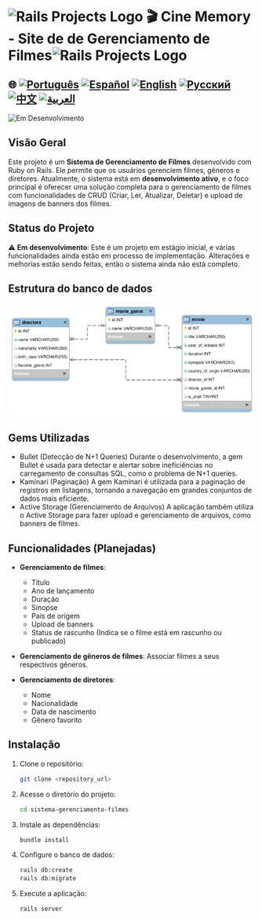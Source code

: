 # <img src="https://encrypted-tbn0.gstatic.com/images?q=tbn:ANd9GcSTWNyzRvZuphTsoQwk0FKqdTWHQEG50IIDgA&s" alt="Rails Projects Logo" width="52" height="40" /> 🎬 Cine Memory - Site de de Gerenciamento de Filmes<img src="https://encrypted-tbn0.gstatic.com/images?q=tbn:ANd9GcSTWNyzRvZuphTsoQwk0FKqdTWHQEG50IIDgA&s" alt="Rails Projects Logo" width="52" height="40" /> 



## 🌐 [![Português](https://img.shields.io/badge/Português-green)](https://github.com/SamuelRocha91/rails_movies_catalog/blob/main/README.md) [![Español](https://img.shields.io/badge/Español-yellow)](https://github.com/SamuelRocha91/rails_movies_catalog/blob/main/README_es.md) [![English](https://img.shields.io/badge/English-blue)](https://github.com/SamuelRocha91/rails_movies_catalog/blob/main/README_en.md) [![Русский](https://img.shields.io/badge/Русский-lightgrey)](https://github.com/SamuelRocha91/rails_movies_catalog/blob/main/README_ru.md) [![中文](https://img.shields.io/badge/中文-red)](https://github.com/SamuelRocha91/rails_movies_catalog/blob/main/README_ch.md) [![العربية](https://img.shields.io/badge/العربية-orange)](https://github.com/SamuelRocha91/rails_movies_catalog/blob/main/README_ar.md)


![Em Desenvolvimento](https://img.shields.io/badge/status-Em%20Desenvolvimento-yellow)

## Visão Geral

Este projeto é um **Sistema de Gerenciamento de Filmes** desenvolvido com Ruby on Rails. Ele permite que os usuários gerenciem filmes, gêneros e diretores. Atualmente, o sistema está em **desenvolvimento ativo**, e o foco principal é oferecer uma solução completa para o gerenciamento de filmes com funcionalidades de CRUD (Criar, Ler, Atualizar, Deletar) e upload de imagens de banners dos filmes.

## Status do Projeto

⚠️ **Em desenvolvimento**: Este é um projeto em estágio inicial, e várias funcionalidades ainda estão em processo de implementação. Alterações e melhorias estão sendo feitas, então o sistema ainda não está completo.

## Estrutura do banco de dados

![Diagrama](./public/diagrama-movies.png)

## Gems Utilizadas
- Bullet (Detecção de N+1 Queries)
Durante o desenvolvimento, a gem Bullet é usada para detectar e alertar sobre ineficiências no carregamento de consultas SQL, como o problema de N+1 queries.
- Kaminari (Paginação)
A gem Kaminari é utilizada para a paginação de registros em listagens, tornando a navegação em grandes conjuntos de dados mais eficiente. 
- Active Storage (Gerenciamento de Arquivos)
A aplicação também utiliza o Active Storage para fazer upload e gerenciamento de arquivos, como banners de filmes.

## Funcionalidades (Planejadas)

- **Gerenciamento de filmes**: 
  - Título
  - Ano de lançamento
  - Duração
  - Sinopse
  - País de origem
  - Upload de banners
  - Status de rascunho (Indica se o filme está em rascunho ou publicado)

- **Gerenciamento de gêneros de filmes**: Associar filmes a seus respectivos gêneros.

- **Gerenciamento de diretores**: 
  - Nome
  - Nacionalidade
  - Data de nascimento
  - Gênero favorito

## Instalação

1. Clone o repositório:
   ```bash
   git clone <repository_url>
   ```

2. Acesse o diretório do projeto:
   ```bash
   cd sistema-gerenciamento-filmes
   ```

3. Instale as dependências:
   ```bash
   bundle install
   ```

4. Configure o banco de dados:
   ```bash
   rails db:create
   rails db:migrate
   ```

5. Execute a aplicação:
   ```bash
   rails server
   ```
